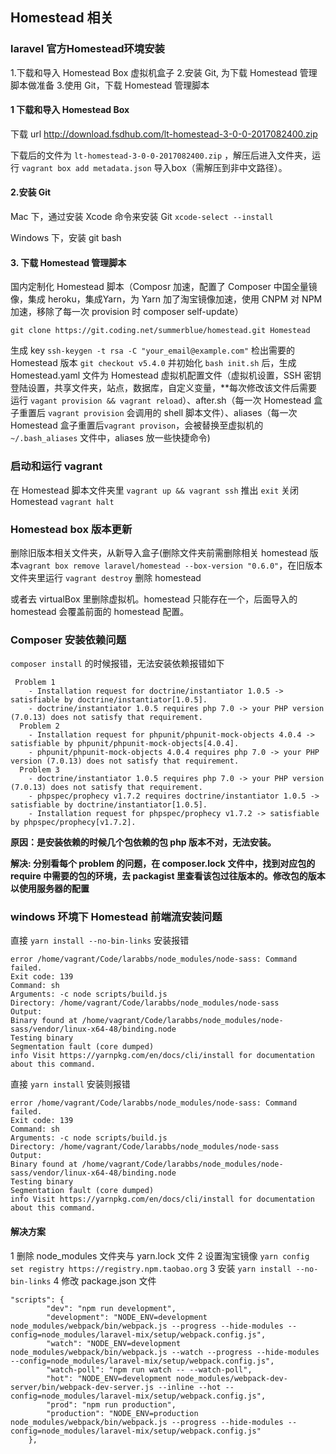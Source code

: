 

## Homestead 相关

### laravel 官方Homestead环境安装
1.下载和导入 Homestead Box 虚拟机盒子
2.安装 Git, 为下载 Homestead 管理脚本做准备
3.使用 Git，下载 Homestead 管理脚本

#### 1 下载和导入 Homestead Box

下载 url http://download.fsdhub.com/lt-homestead-3-0-0-2017082400.zip

下载后的文件为 `lt-homestead-3-0-0-2017082400.zip` ，解压后进入文件夹，运行 `vagrant box add metadata.json` 导入box（需解压到非中文路径）。

#### 2.安装 Git

Mac 下，通过安装 Xcode 命令来安装 Git `xcode-select --install`

Windows  下，安装 git bash

#### 3. 下载 Homestead 管理脚本

国内定制化 Homestead 脚本（Composr 加速，配置了 Composer 中国全量镜像，集成 heroku，集成Yarn，为 Yarn 加了淘宝镜像加速，使用 CNPM 对 NPM 加速，移除了每一次 provision 时 composer self-update）

`git clone https://git.coding.net/summerblue/homestead.git Homestead`

生成 key `ssh-keygen -t rsa -C "your_email@example.com"`
检出需要的 Homestead 版本 `git checkout v5.4.0`  并初始化 `bash init.sh` 后，生成 Homestead.yaml 文件为 Homestead 虚拟机配置文件（虚拟机设置，SSH 密钥登陆设置，共享文件夹，站点，数据库，自定义变量，**每次修改该文件后需要运行 `vagant provision && vagrant reload`）、after.sh（每一次 Homestead 盒子重置后 `vagrant provision` 会调用的 shell 脚本文件）、aliases（每一次 Homestead 盒子重置后`vagrant provison`，会被替换至虚拟机的`~/.bash_aliases` 文件中，aliases 放一些快捷命令)

### 启动和运行 vagrant

在 Homestead 脚本文件夹里 `vagrant up && vagrant ssh` 推出 `exit` 关闭 Homestead `vagrant halt`

### Homestead box 版本更新

删除旧版本相关文件夹，从新导入盒子(删除文件夹前需删除相关 homestead 版本`vagrant box remove laravel/homestead --box-version "0.6.0"`，在旧版本文件夹里运行 `vagrant destroy` 删除 homestead

或者去 virtualBox 里删除虚拟机。homestead 只能存在一个，后面导入的 homestead 会覆盖前面的 homestead 配置。
### Composer 安装依赖问题
`composer install` 的时候报错，无法安装依赖报错如下
```
 Problem 1
    - Installation request for doctrine/instantiator 1.0.5 -> satisfiable by doctrine/instantiator[1.0.5].
    - doctrine/instantiator 1.0.5 requires php 7.0 -> your PHP version (7.0.13) does not satisfy that requirement.
  Problem 2
    - Installation request for phpunit/phpunit-mock-objects 4.0.4 -> satisfiable by phpunit/phpunit-mock-objects[4.0.4].
    - phpunit/phpunit-mock-objects 4.0.4 requires php 7.0 -> your PHP version (7.0.13) does not satisfy that requirement.
  Problem 3
    - doctrine/instantiator 1.0.5 requires php 7.0 -> your PHP version (7.0.13) does not satisfy that requirement.
    - phpspec/prophecy v1.7.2 requires doctrine/instantiator 1.0.5 -> satisfiable by doctrine/instantiator[1.0.5].
    - Installation request for phpspec/prophecy v1.7.2 -> satisfiable by phpspec/prophecy[v1.7.2].
```
__原因：是安装依赖的时候几个包依赖的包 php 版本不对，无法安装。__

__解决: 分别看每个 problem 的问题，在 composer.lock 文件中，找到对应包的 require 中需要的包的环境，去 packagist 里查看该包过往版本的。修改包的版本以使用服务器的配置__
### windows 环境下 Homestead 前端流安装问题
直接 `yarn install --no-bin-links` 安装报错
```
error /home/vagrant/Code/larabbs/node_modules/node-sass: Command failed.
Exit code: 139
Command: sh
Arguments: -c node scripts/build.js
Directory: /home/vagrant/Code/larabbs/node_modules/node-sass
Output:
Binary found at /home/vagrant/Code/larabbs/node_modules/node-sass/vendor/linux-x64-48/binding.node
Testing binary
Segmentation fault (core dumped)
info Visit https://yarnpkg.com/en/docs/cli/install for documentation about this command.
```
直接 `yarn install` 安装则报错
```
error /home/vagrant/Code/larabbs/node_modules/node-sass: Command failed.
Exit code: 139
Command: sh
Arguments: -c node scripts/build.js
Directory: /home/vagrant/Code/larabbs/node_modules/node-sass
Output:
Binary found at /home/vagrant/Code/larabbs/node_modules/node-sass/vendor/linux-x64-48/binding.node
Testing binary
Segmentation fault (core dumped)
info Visit https://yarnpkg.com/en/docs/cli/install for documentation about this command.
```
#### 解决方案
1 删除 node_modules 文件夹与 yarn.lock 文件
2 设置淘宝镜像 `yarn config set registry https://registry.npm.taobao.org`
3 安装 `yarn install --no-bin-links`
4 修改 package.json 文件
```
"scripts": {
        "dev": "npm run development",
        "development": "NODE_ENV=development node_modules/webpack/bin/webpack.js --progress --hide-modules --config=node_modules/laravel-mix/setup/webpack.config.js",
        "watch": "NODE_ENV=development node_modules/webpack/bin/webpack.js --watch --progress --hide-modules --config=node_modules/laravel-mix/setup/webpack.config.js",
        "watch-poll": "npm run watch -- --watch-poll",
        "hot": "NODE_ENV=development node_modules/webpack-dev-server/bin/webpack-dev-server.js --inline --hot --config=node_modules/laravel-mix/setup/webpack.config.js",
        "prod": "npm run production",
        "production": "NODE_ENV=production node_modules/webpack/bin/webpack.js --progress --hide-modules --config=node_modules/laravel-mix/setup/webpack.config.js"
    },
```

